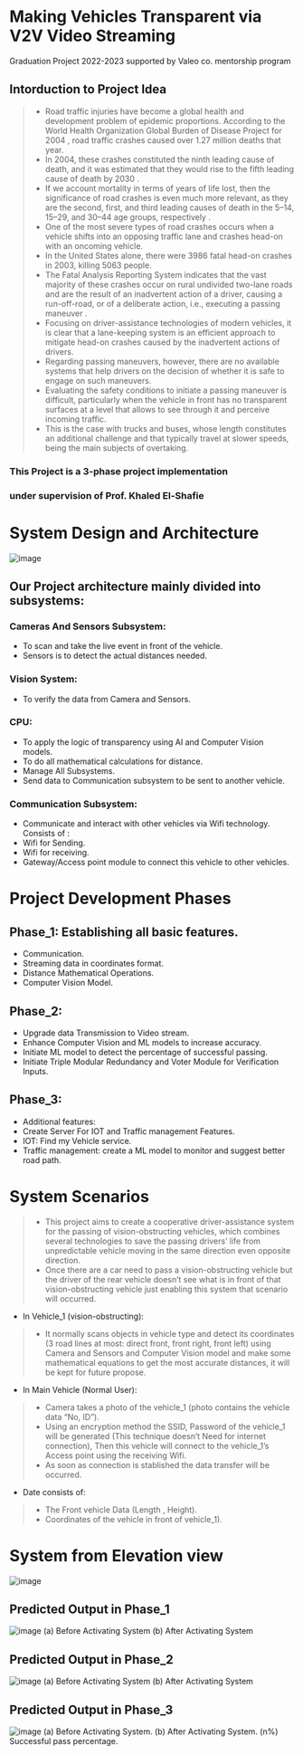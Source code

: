 # Making Vehicles Transparent via V2V Video Streaming
Graduation Project 2022-2023 supported by Valeo co. mentorship program

## Intorduction to Project Idea
>- Road traffic injuries have become a global health and development problem of epidemic proportions. According to the World Health Organization Global Burden of Disease Project for 2004 , road traffic crashes caused over 1.27 million deaths that year.
>- In 2004, these crashes constituted the ninth leading cause of death, and it was estimated that they
would rise to the fifth leading cause of death by 2030 . 
>- If we account mortality in terms of years of life lost, then the significance of road crashes is even much more relevant, as they are the second, first, and third leading causes of death in the 5–14, 15–29, and 30–44 age groups, respectively . 
>- One of the most severe types of road crashes occurs when a vehicle shifts into an opposing traffic lane and crashes head-on with an oncoming vehicle. 
>- In the United States alone, there were 3986 fatal head-on crashes in 2003, killing 5063 people.
>- The Fatal Analysis Reporting System indicates that the vast majority of these crashes occur on rural undivided two-lane roads and are the result of an inadvertent action of a driver, causing a run-off-road, or of a deliberate action, i.e., executing a passing maneuver .
>- Focusing on driver-assistance technologies of modern vehicles, it is clear that a lane-keeping system is an efficient approach to mitigate head-on crashes caused by the inadvertent actions of drivers. 
>- Regarding passing maneuvers, however, there are no available systems that help drivers on the decision of whether it is safe to engage on such maneuvers. 
>- Evaluating the safety conditions to initiate a passing maneuver is difficult, particularly when the vehicle in front has no transparent surfaces at a level that allows to see through it and perceive incoming traffic. 
>- This is the case with trucks and buses, whose length constitutes an additional challenge and that typically travel at slower speeds, being the main subjects of overtaking.



### This Project is  a 3-phase project implementation

### under supervision of Prof. Khaled El-Shafie

# System Design and Architecture

![image](https://user-images.githubusercontent.com/58345649/195928204-40d590f2-13e9-4dcd-8814-abf916c0943b.png)

## Our Project architecture mainly divided into subsystems:

### Cameras And Sensors Subsystem:
- To scan and take the live event in front of the vehicle.
- Sensors is to detect the actual distances needed.

### Vision System:
-  To verify the data from Camera and Sensors.

### CPU:
- To apply the logic of transparency using AI and Computer Vision models.
- To do all mathematical calculations for distance.
- Manage All Subsystems.
- Send data to Communication subsystem to be sent to another vehicle.

### Communication Subsystem:
- Communicate and interact with other vehicles via Wifi technology.
Consists of :
- Wifi for Sending.
- Wifi for receiving.
- Gateway/Access point module to connect this vehicle to other vehicles. 

# Project Development Phases

## Phase_1: Establishing all basic features.
- Communication.
- Streaming data in coordinates format.
- Distance Mathematical Operations.
- Computer Vision Model.

## Phase_2:
- Upgrade data Transmission to Video stream.
- Enhance Computer Vision and ML models to increase accuracy.
- Initiate ML model to detect the percentage of successful passing.
- Initiate Triple Modular Redundancy and Voter Module for Verification Inputs.

## Phase_3:
- Additional features:
- Create Server For IOT and Traffic management Features.
- IOT: Find my Vehicle service.
- Traffic management: create a ML model to monitor and suggest better road path.

# System Scenarios
> - This project aims to create a cooperative driver-assistance system for the passing of vision-obstructing vehicles, which combines several technologies to save the passing drivers’ life from unpredictable vehicle moving in the same direction even opposite direction.
> - Once there are a car need to pass a vision-obstructing vehicle but the driver of the rear vehicle doesn’t see what is in front of that vision-obstructing vehicle just enabling this system that scenario will occurred.

- In Vehicle_1 (vision-obstructing):
> - It normally scans objects in vehicle type and detect its coordinates (3 road lines at most: direct front, front right, front left) using Camera and Sensors and Computer Vision model and make some mathematical equations to get the most accurate distances, it will be kept for future propose.

- In Main Vehicle (Normal User):
> - Camera takes a photo of the vehicle_1 (photo contains the vehicle data “No, ID”).
>- Using an encryption method the SSID, Password of the vehicle_1 will be generated (This technique doesn’t Need for internet connection), Then this vehicle will connect to the vehicle_1’s Access point using the receiving Wifi.
> - As soon as connection is stablished the data transfer will be occurred.

- Date consists of:
> - The Front vehicle Data (Length , Height).
> - Coordinates of the vehicle in front of vehicle_1).

# System from Elevation view
![image](https://user-images.githubusercontent.com/58345649/195955464-d5da963c-7e6e-49fb-9048-c520f64e74c8.png)

## Predicted Output in Phase_1
![image](https://user-images.githubusercontent.com/58345649/195955528-8f4fd949-982d-4076-9513-e7f09b1e0c12.png)
(a) Before Activating System
(b) After Activating System

## Predicted Output in Phase_2
![image](https://user-images.githubusercontent.com/58345649/195955583-84f44915-e1aa-4da0-b166-7926fbefa501.png)
(a) Before Activating System
(b) After Activating System

## Predicted Output in Phase_3
![image](https://user-images.githubusercontent.com/58345649/195955598-e4eb0614-c49a-42fd-8cf4-0c9296d331f4.png)
(a) Before Activating System.
(b) After Activating System.
(n%) Successful pass percentage.

